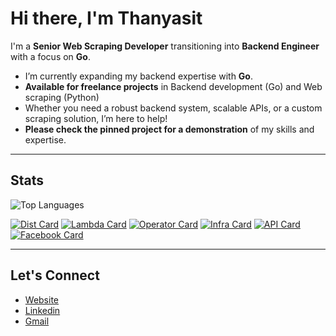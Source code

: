 # Hi there, I'm Thanyasit 

I'm a **Senior Web Scraping Developer** transitioning into **Backend Engineer** with a focus on **Go**. 

- I’m currently expanding my backend expertise with **Go**.
- **Available for freelance projects** in Backend development (Go) and Web scraping (Python)
- Whether you need a robust backend system, scalable APIs, or a custom scraping solution, I’m here to help!
- **Please check the pinned project for a demonstration** of my skills and expertise.

---

## Stats

![Top Languages](https://github-readme-stats.vercel.app/api/top-langs/?username=opplieam&theme=transparent&hide=Jupyter%20Notebook,smarty,javascript,java&size_weight=0.5&count_weight=0.5&layout=donut)

[![Dist Card](https://github-readme-stats.vercel.app/api/pin/?username=opplieam&repo=bb-dist-noti&theme=transparent&show_owner=true&description_lines_count=4)](https://github.com/opplieam/bb-dist-noti)
[![Lambda Card](https://github-readme-stats.vercel.app/api/pin/?username=opplieam&repo=bb-transform&theme=transparent&show_owner=true&description_lines_count=3)](https://github.com/opplieam/bb-transform)
[![Operator Card](https://github-readme-stats.vercel.app/api/pin/?username=opplieam&repo=bb-dist-noti-operator&theme=transparent&show_owner=true&description_lines_count=3)](https://github.com/opplieam/bb-dist-noti-operator)
[![Infra Card](https://github-readme-stats.vercel.app/api/pin/?username=opplieam&repo=bb-k8s-infra&theme=transparent&show_owner=true&description_lines_count=3)](https://github.com/opplieam/bb-k8s-infra)
[![API Card](https://github-readme-stats.vercel.app/api/pin/?username=opplieam&repo=bb-admin-api&theme=transparent&show_owner=true&description_lines_count=4)](https://github.com/opplieam/bb-admin-api)
[![Facebook Card](https://github-readme-stats.vercel.app/api/pin/?username=opplieam&repo=FacebookCrawler&theme=transparent&show_owner=true&description_lines_count=4)](https://github.com/opplieam/FacebookCrawler)

---

## Let's Connect

- [Website](https://thanyasit.dev)
- [Linkedin](https://www.linkedin.com/in/thanyasit-l/)
- [Gmail](mailto:opp.thanyasit@gmail.com)

